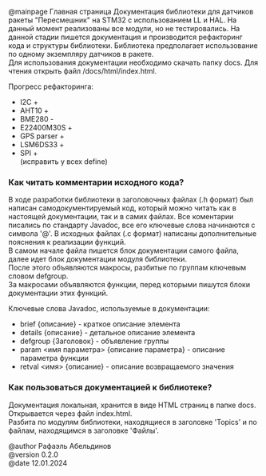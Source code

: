 @mainpage Главная страница
Документация библиотеки для датчиков ракеты "Пересмешник" на STM32 с использованием LL и HAL. 
На данный момент реализованы все модули, но не тестировались. На данной стадии пишется документация и производится рефакторинг кода и структуры библиотеки.
Библиотека предполагает использование по одному экземпляру датчиков в ракете.   
Для использования документации необходимо скачать папку docs. Для чтения открыть файл /docs/html/index.html. 



Прогресс рефакторинга:
- I2C +
- AHT10 +
- BME280 -
- E22400M30S +
- GPS parser +
- LSM6DS33 +
- SPI +   
 (исправить у всех define)

### Как читать комментарии исходного кода? 
В ходе разработки библиотеки в заголовочных файлах (.h формат) был написан самодокументируемый код, который можно читать как в настоящей документации, так и в самих файлах. Все коментарии писались по стандарту Javadoc, все его ключевые слова начинаются с символа '@'. В исходных файлах (.c формат) написаны дополнительные пояснения к реализации функций.     
В самом начале файла пишется блок документации самого файла, далее идет блок документации модуля библиотеки.    
После этого объявляются макросы, разбитые по группам ключевым словом defgroup.  
За макросами объявляются функции, перед которыми пишутся блоки документации этих функций.   


Ключевые слова Javadoc, используемые в документации:   
- brief {описание} - краткое описание элемента    
- details {описание} - детальное описание элемента   
- defgroup <ID> {Заголовок} - объявление группы   
- param <имя параметра> {описание параметра} - описание параметра функции   
- retval <имя> {описание} - описание возвращаемого значения   

### Как пользоваться документацией к библиотеке?
Документация локальная, хранится в виде HTML страниц в папке docs. Открывается через файл index.html.   
Разбита по модулям библиотеки, находящиеся в заголовке 'Topics' и по файлам, находящимся в заголовке 'Файлы'.   


@author Рафаэль Абельдинов  
@version 0.2.0  
@date 12.01.2024  
